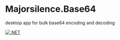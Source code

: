 # Majorsilence.Base64
desktop app for bulk base64 encoding and decoding

[![.NET](https://github.com/majorsilence/Majorsilence.Base64/actions/workflows/dotnet.yml/badge.svg)](https://github.com/majorsilence/Majorsilence.Base64/actions/workflows/dotnet.yml)
